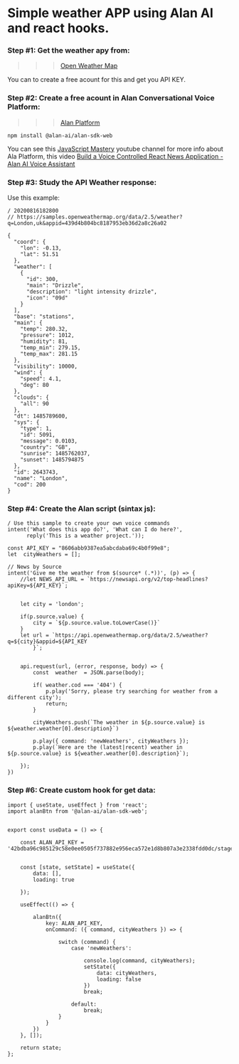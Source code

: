 # Simple weather APP using Alan AI and react hooks.  


### Step #1: Get the weather apy from:

>>>[Open Weather Map](https://home.openweathermap.org )  
 
 You can to create a free acount for this and get you API KEY.


 ### Step #2: Create a free acount in Alan Conversational Voice Platform:

>>>[Alan Platform](https://alan.app/ )  

`npm install @alan-ai/alan-sdk-web`

You can see this [JavaScript Mastery](https://www.youtube.com/c/JavaScriptMastery/about) youtube channel for more info about Ala Platform, this video [Build a Voice Controlled React News Application - Alan AI Voice Assistant](https://youtu.be/rqw3OftE5sA)


### Step #3:  Study the API Weather response:

Use this example:
```
/ 20200816182800
// https://samples.openweathermap.org/data/2.5/weather?q=London,uk&appid=439d4b804bc8187953eb36d2a8c26a02

{
  "coord": {
    "lon": -0.13,
    "lat": 51.51
  },
  "weather": [
    {
      "id": 300,
      "main": "Drizzle",
      "description": "light intensity drizzle",
      "icon": "09d"
    }
  ],
  "base": "stations",
  "main": {
    "temp": 280.32,
    "pressure": 1012,
    "humidity": 81,
    "temp_min": 279.15,
    "temp_max": 281.15
  },
  "visibility": 10000,
  "wind": {
    "speed": 4.1,
    "deg": 80
  },
  "clouds": {
    "all": 90
  },
  "dt": 1485789600,
  "sys": {
    "type": 1,
    "id": 5091,
    "message": 0.0103,
    "country": "GB",
    "sunrise": 1485762037,
    "sunset": 1485794875
  },
  "id": 2643743,
  "name": "London",
  "cod": 200
}

```
### Step #4: Create the Alan script (sintax js):

```
/ Use this sample to create your own voice commands
intent('What does this app do?', 'What can I do here?', 
      reply('This is a weather project.'));

const API_KEY = "8606abb9387ea5abcdaba69c4b0f99e8";
let  cityWeathers = [];

// News by Source
intent('Give me the weather from $(source* (.*))', (p) => {
    //let NEWS_API_URL = `https://newsapi.org/v2/top-headlines?apiKey=${API_KEY}`;
    
    
    let city = 'london';
    
    if(p.source.value) {
        city = `${p.source.value.toLowerCase()}`
    }
    let url = `https://api.openweathermap.org/data/2.5/weather?q=${city}&appid=${API_KEY
		}`;
    
    
    api.request(url, (error, response, body) => {
        const  weather  = JSON.parse(body);
        
        if( weather.cod === '404') {
            p.play('Sorry, please try searching for weather from a different city');
            return;
        }
        
        cityWeathers.push(`The weather in ${p.source.value} is ${weather.weather[0].description}`)
        
        p.play({ command: 'newWeathers', cityWeathers });
        p.play(`Here are the (latest|recent) weather in ${p.source.value} is ${weather.weather[0].description}`);

    });
})
```


### Step #6: Create custom hook for get data:


```
import { useState, useEffect } from 'react';
import alanBtn from '@alan-ai/alan-sdk-web';


export const useData = () => {

	const ALAN_API_KEY = '42bdba96c985129c58e0ee0505f737882e956eca572e1d8b807a3e2338fdd0dc/stage';


	const [state, setState] = useState({
		data: [],
		loading: true

	});

	useEffect(() => {

		alanBtn({
			key: ALAN_API_KEY,
			onCommand: ({ command, cityWeathers }) => {

				switch (command) {
					case 'newWeathers':

						console.log(command, cityWeathers);
						setState({
							data: cityWeathers,
							loading: false
						})
						break;

					default:
						break;
				}
			}
		})
	}, []);

	return state;
};



```
